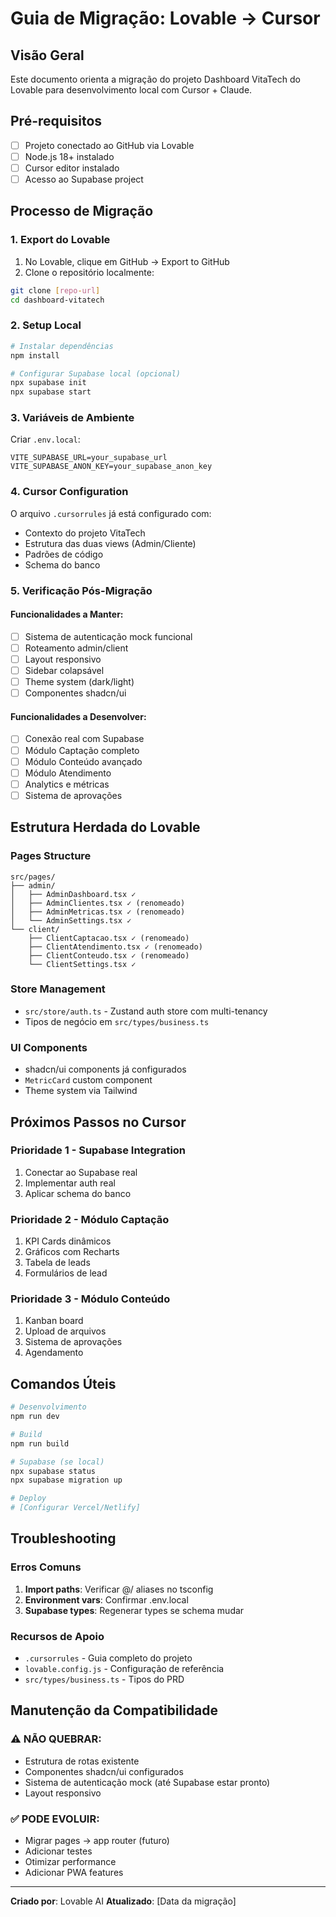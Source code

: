 # Guia de Migração: Lovable → Cursor

## Visão Geral
Este documento orienta a migração do projeto Dashboard VitaTech do Lovable para desenvolvimento local com Cursor + Claude.

## Pré-requisitos
- [ ] Projeto conectado ao GitHub via Lovable
- [ ] Node.js 18+ instalado
- [ ] Cursor editor instalado
- [ ] Acesso ao Supabase project

## Processo de Migração

### 1. Export do Lovable
1. No Lovable, clique em GitHub → Export to GitHub
2. Clone o repositório localmente:
```bash
git clone [repo-url]
cd dashboard-vitatech
```

### 2. Setup Local
```bash
# Instalar dependências
npm install

# Configurar Supabase local (opcional)
npx supabase init
npx supabase start
```

### 3. Variáveis de Ambiente
Criar `.env.local`:
```env
VITE_SUPABASE_URL=your_supabase_url
VITE_SUPABASE_ANON_KEY=your_supabase_anon_key
```

### 4. Cursor Configuration
O arquivo `.cursorrules` já está configurado com:
- Contexto do projeto VitaTech
- Estrutura das duas views (Admin/Cliente)
- Padrões de código
- Schema do banco

### 5. Verificação Pós-Migração

#### Funcionalidades a Manter:
- [ ] Sistema de autenticação mock funcional
- [ ] Roteamento admin/client
- [ ] Layout responsivo
- [ ] Sidebar colapsável
- [ ] Theme system (dark/light)
- [ ] Componentes shadcn/ui

#### Funcionalidades a Desenvolver:
- [ ] Conexão real com Supabase
- [ ] Módulo Captação completo
- [ ] Módulo Conteúdo avançado
- [ ] Módulo Atendimento
- [ ] Analytics e métricas
- [ ] Sistema de aprovações

## Estrutura Herdada do Lovable

### Pages Structure
```
src/pages/
├── admin/
│   ├── AdminDashboard.tsx ✓
│   ├── AdminClientes.tsx ✓ (renomeado)
│   ├── AdminMetricas.tsx ✓ (renomeado)
│   └── AdminSettings.tsx ✓
└── client/
    ├── ClientCaptacao.tsx ✓ (renomeado)
    ├── ClientAtendimento.tsx ✓ (renomeado)
    ├── ClientConteudo.tsx ✓ (renomeado)
    └── ClientSettings.tsx ✓
```

### Store Management
- `src/store/auth.ts` - Zustand auth store com multi-tenancy
- Tipos de negócio em `src/types/business.ts`

### UI Components
- shadcn/ui components já configurados
- `MetricCard` custom component
- Theme system via Tailwind

## Próximos Passos no Cursor

### Prioridade 1 - Supabase Integration
1. Conectar ao Supabase real
2. Implementar auth real
3. Aplicar schema do banco

### Prioridade 2 - Módulo Captação
1. KPI Cards dinâmicos
2. Gráficos com Recharts
3. Tabela de leads
4. Formulários de lead

### Prioridade 3 - Módulo Conteúdo
1. Kanban board
2. Upload de arquivos
3. Sistema de aprovações
4. Agendamento

## Comandos Úteis

```bash
# Desenvolvimento
npm run dev

# Build
npm run build

# Supabase (se local)
npx supabase status
npx supabase migration up

# Deploy
# [Configurar Vercel/Netlify]
```

## Troubleshooting

### Erros Comuns
1. **Import paths**: Verificar @/ aliases no tsconfig
2. **Environment vars**: Confirmar .env.local
3. **Supabase types**: Regenerar types se schema mudar

### Recursos de Apoio
- `.cursorrules` - Guia completo do projeto
- `lovable.config.js` - Configuração de referência  
- `src/types/business.ts` - Tipos do PRD

## Manutenção da Compatibilidade

### ⚠️ NÃO QUEBRAR:
- Estrutura de rotas existente
- Componentes shadcn/ui configurados
- Sistema de autenticação mock (até Supabase estar pronto)
- Layout responsivo

### ✅ PODE EVOLUIR:
- Migrar pages → app router (futuro)
- Adicionar testes
- Otimizar performance
- Adicionar PWA features

---

**Criado por**: Lovable AI
**Atualizado**: [Data da migração]